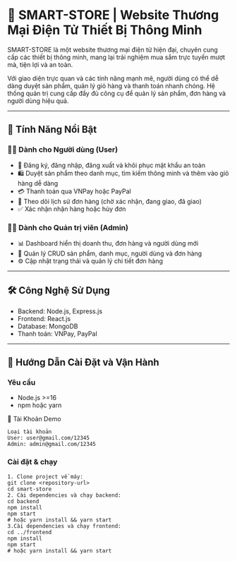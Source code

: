 # 🛒 SMART-STORE | Website Thương Mại Điện Tử Thiết Bị Thông Minh

SMART-STORE là một website thương mại điện tử hiện đại, chuyên cung cấp các thiết bị thông minh, mang lại trải nghiệm mua sắm trực tuyến mượt mà, tiện lợi và an toàn.

Với giao diện trực quan và các tính năng mạnh mẽ, người dùng có thể dễ dàng duyệt sản phẩm, quản lý giỏ hàng và thanh toán nhanh chóng. Hệ thống quản trị cung cấp đầy đủ công cụ để quản lý sản phẩm, đơn hàng và người dùng hiệu quả.

---

## 🌟 Tính Năng Nổi Bật

### 🧑‍💻 Dành cho Người dùng (User)
- 🔐 Đăng ký, đăng nhập, đăng xuất và khôi phục mật khẩu an toàn  
- 🛍️ Duyệt sản phẩm theo danh mục, tìm kiếm thông minh và thêm vào giỏ hàng dễ dàng  
- 💳 Thanh toán qua VNPay hoặc PayPal  
- 🚚 Theo dõi lịch sử đơn hàng (chờ xác nhận, đang giao, đã giao)  
- ✅ Xác nhận nhận hàng hoặc hủy đơn  

### 👨‍💼 Dành cho Quản trị viên (Admin)
- 📊 Dashboard hiển thị doanh thu, đơn hàng và người dùng mới  
- 🔧 Quản lý CRUD sản phẩm, danh mục, người dùng và đơn hàng  
- ⚙️ Cập nhật trạng thái và quản lý chi tiết đơn hàng  

---

## 🛠️ Công Nghệ Sử Dụng
- Backend: Node.js, Express.js  
- Frontend: React.js  
- Database: MongoDB  
- Thanh toán: VNPay, PayPal  

---

## 🚀 Hướng Dẫn Cài Đặt và Vận Hành

### Yêu cầu
- Node.js >=16  
- npm hoặc yarn  

👤 Tài Khoản Demo
```
Loại tài khoản
User: user@gmail.com/12345
Admin: admin@gmail.com/12345
```
### Cài đặt & chạy
```
1. Clone project về máy:
git clone <repository-url>
cd smart-store
2. Cài dependencies và chạy backend:
cd backend
npm install
npm start
# hoặc yarn install && yarn start
3.Cài dependencies và chạy frontend:
cd ../frontend
npm install
npm start
# hoặc yarn install && yarn start
```
